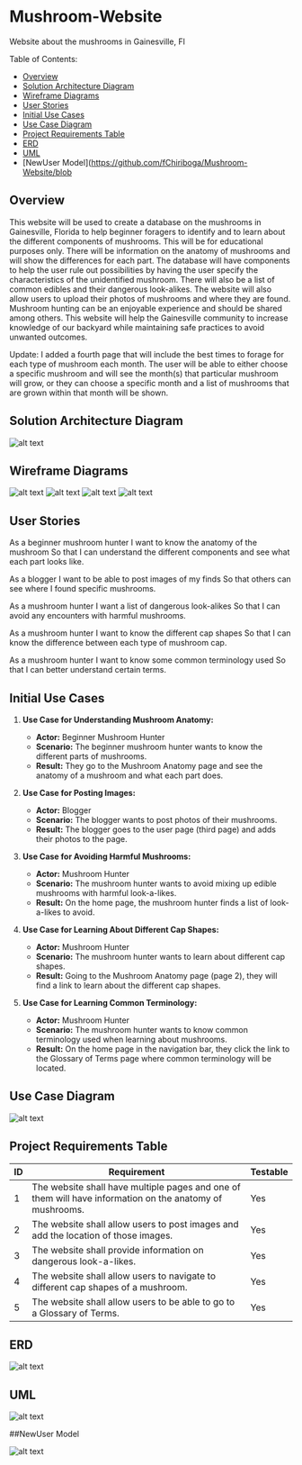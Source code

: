 # Mushroom-Website
Website about the mushrooms in Gainesville, Fl

Table of Contents:
- [Overview](https://github.com/fChiriboga/Mushroom-Website/blob/main/README.md#overview)
- [Solution Architecture Diagram](https://github.com/fChiriboga/Mushroom-Website/blob/main/README.md#solution-architecture-diagram)
- [Wireframe Diagrams](https://github.com/fChiriboga/Mushroom-Website/blob/main/README.md#wireframe-diagrams)
- [User Stories](https://github.com/fChiriboga/Mushroom-Website/blob/main/README.md#user-stories)
- [Initial Use Cases](https://github.com/fChiriboga/Mushroom-Website/blob/main/README.md#initial-use-cases)
- [Use Case Diagram](https://github.com/fChiriboga/Mushroom-Website/blob/main/README.md#use-case-diagram)
- [Project Requirements Table](https://github.com/fChiriboga/Mushroom-Website/blob/main/README.md#project-requirements-table)
- [ERD](https://github.com/fChiriboga/Mushroom-Website/blob/main/README.md#ERD)
- [UML](https://github.com/fChiriboga/Mushroom-Website/blob/main/README.md#UML)
- [NewUser Model](https://github.com/fChiriboga/Mushroom-Website/blob
## Overview

This website will be used to create a database on the mushrooms in Gainesville, Florida to help beginner foragers to identify and to learn about the different components of mushrooms. This will be for educational purposes only. There will be information on the anatomy of mushrooms and will show the differences for each part. The database will have components to help the user rule out possibilities by having the user specify the characteristics of the unidentified mushroom. There will also be a list of common edibles and their dangerous look-alikes. The website will also allow users to upload their photos of mushrooms and where they are found. Mushroom hunting can be an enjoyable experience and should be shared among others. This website will help the Gainesville community to increase knowledge of our backyard while maintaining safe practices to avoid unwanted outcomes.

Update:
I added a fourth page that will include the best times to forage for each type of mushroom each month. The user will be able to either choose a specific mushroom and will see the month(s) that particular mushroom will grow, or they can choose a specific month and a list of mushrooms that are grown within that month will be shown.

## Solution Architecture Diagram

![alt text](Images/SolutionArchitectureDiagram.png "Solution Architecture Diagram")

## Wireframe Diagrams
![alt text](Images/HomePage.png "Home Page")
![alt text](Images/Page2.png "Page 2")
![alt text](Images/Page3.png "Page 3")
![alt text](Images/MonthlyMushrooms.png "Page 4")

## User Stories

As a beginner mushroom hunter
I want to know the anatomy of the mushroom
So that I can understand the different components and see what each part looks like.

As a blogger
I want to be able to post images of my finds
So that others can see where I found specific mushrooms.

As a mushroom hunter
I want a list of dangerous look-alikes
So that I can avoid any encounters with harmful mushrooms.

As a mushroom hunter
I want to know the different cap shapes
So that I can know the difference between each type of mushroom cap.

As a mushroom hunter
I want to know some common terminology used
So that I can better understand certain terms.

## Initial Use Cases

1. **Use Case for Understanding Mushroom Anatomy:**
   - **Actor:** Beginner Mushroom Hunter
   - **Scenario:** The beginner mushroom hunter wants to know the different parts of mushrooms.
   - **Result:**  They go to the Mushroom Anatomy page and see the anatomy of a mushroom and what each part does.

2. **Use Case for Posting Images:**
   - **Actor:** Blogger
   - **Scenario:** The blogger wants to post photos of their mushrooms.
   - **Result:** The blogger goes to the user page (third page) and adds their photos to the page.

3. **Use Case for Avoiding Harmful Mushrooms:**
   - **Actor:** Mushroom Hunter
   - **Scenario:** The mushroom hunter wants to avoid mixing up edible mushrooms with harmful look-a-likes.
   - **Result:** On the home page, the mushroom hunter finds a list of look-a-likes to avoid.
  
4. **Use Case for Learning About Different Cap Shapes:**
   - **Actor:** Mushroom Hunter
   - **Scenario:** The mushroom hunter wants to learn about different cap shapes.
   - **Result:** Going to the Mushroom Anatomy page (page 2), they will find a link to learn about the different cap shapes.

5. **Use Case for Learning Common Terminology:**
   - **Actor:** Mushroom Hunter
   - **Scenario:** The mushroom hunter wants to know common terminology used when learning about mushrooms.
   - **Result:** On the home page in the navigation bar, they click the link to the Glossary of Terms page where common terminology will be located.

## Use Case Diagram

![alt text](Images/UseCaseDiagram.png "Use Case Diagram")

## Project Requirements Table

|ID| Requirement                                                                                        | Testable |
|--|----------------------------------------------------------------------------------------------------|----------|
|1 | The website shall have multiple pages and one of them will have information on the anatomy of mushrooms.| Yes |
|2 | The website shall allow users to post images and add the location of those images.| Yes |
|3 | The website shall provide information on dangerous look-a-likes.| Yes |
|4 | The website shall allow users to navigate to different cap shapes of a mushroom.| Yes |
|5 | The website shall allow users to be able to go to a Glossary of Terms.| Yes |

## ERD

![alt text](Images/ERD.png "ERD")

## UML

![alt text](Images/UML.png "UML")

##NewUser Model

![alt text](Prototype/DAL/Images/NewUserModel.png "NewUser Model")
